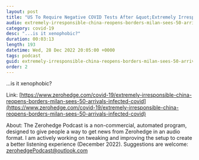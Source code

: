```yaml
---
layout: post
title: "US To Require Negative COVID Tests After &quot;Extremely Irresponsible&quot; China Reopens Borders"
audio: extremely-irresponsible-china-reopens-borders-milan-sees-50-arrivals-infected-covid-1
category: covid-19
desc: "...is it xenophobic?"
duration: 00:03:13
length: 193
datetime: Wed, 28 Dec 2022 20:05:00 +0000
tags: podcast
guid: extremely-irresponsible-china-reopens-borders-milan-sees-50-arrivals-infected-covid-0
order: 2
---
```

...is it xenophobic?

Link: [https://www.zerohedge.com/covid-19/extremely-irresponsible-china-reopens-borders-milan-sees-50-arrivals-infected-covid](https://www.zerohedge.com/covid-19/extremely-irresponsible-china-reopens-borders-milan-sees-50-arrivals-infected-covid)

About: The Zerohedge Podcast is a non-commercial, automated program, designed to give people a way to get news from Zerohedge in an audio format.  I am actively working on tweaking and improving the setup to create a better listening experience (December 2022).  Suggestions are welcome: [zerohedgePodcast@outlook.com](mailto:zerohedgePodcast@outlook.com)